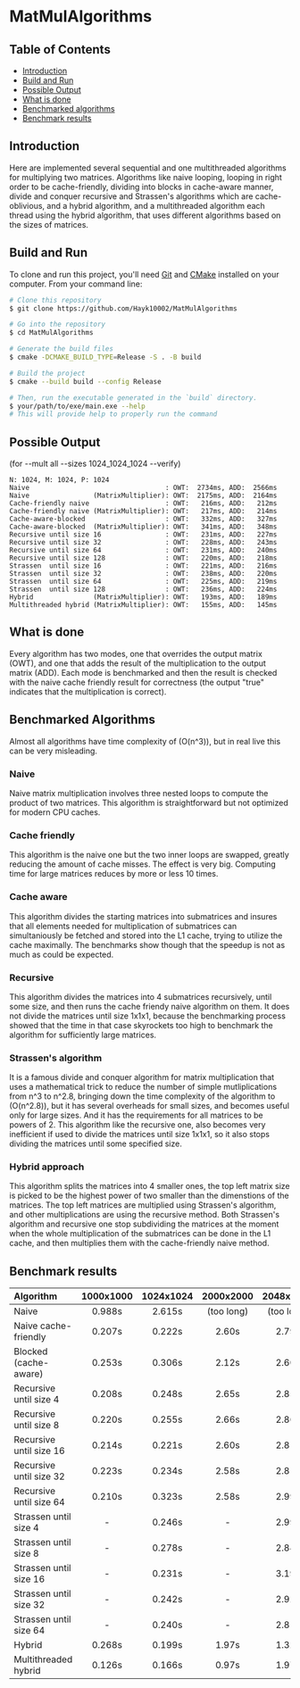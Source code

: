 # MatMulAlgorithms

## Table of Contents
- [Introduction](#introduction)
- [Build and Run](#build-and-run)
- [Possible Output](#possible-output)
- [What is done](#what-is-done)
- [Benchmarked algorithms](#benchmarked-algorithms)
- [Benchmark results](#benchmark-results)

## Introduction
Here are implemented several sequential and one multithreaded algorithms for multiplying two matrices. Algorithms like naive looping, looping in right order to be cache-friendly, dividing into blocks in cache-aware manner, divide and conquer recursive and Strassen's algorithms which are cache-oblivious, and a hybrid algorithm, and a multithreaded algorithm each thread using the hybrid algorithm, that uses different algorithms based on the sizes of matrices. 

## Build and Run
To clone and run this project, you'll need [Git](https://git-scm.com) and [CMake](https://cmake.org/) installed on your computer. From your command line:

```bash
# Clone this repository
$ git clone https://github.com/Hayk10002/MatMulAlgorithms

# Go into the repository
$ cd MatMulAlgorithms

# Generate the build files
$ cmake -DCMAKE_BUILD_TYPE=Release -S . -B build

# Build the project
$ cmake --build build --config Release

# Then, run the executable generated in the `build` directory.
$ your/path/to/exe/main.exe --help
# This will provide help to properly run the command
```

## Possible Output
(for --mult all --sizes 1024_1024_1024 --verify)

```
N: 1024, M: 1024, P: 1024
Naive                                  : OWT:  2734ms, ADD:  2566ms
Naive                (MatrixMultiplier): OWT:  2175ms, ADD:  2164ms
Cache-friendly naive                   : OWT:   216ms, ADD:   212ms
Cache-friendly naive (MatrixMultiplier): OWT:   217ms, ADD:   214ms
Cache-aware-blocked                    : OWT:   332ms, ADD:   327ms
Cache-aware-blocked  (MatrixMultiplier): OWT:   341ms, ADD:   348ms
Recursive until size 16                : OWT:   231ms, ADD:   227ms
Recursive until size 32                : OWT:   228ms, ADD:   243ms
Recursive until size 64                : OWT:   231ms, ADD:   240ms
Recursive until size 128               : OWT:   220ms, ADD:   218ms
Strassen  until size 16                : OWT:   221ms, ADD:   216ms
Strassen  until size 32                : OWT:   238ms, ADD:   220ms
Strassen  until size 64                : OWT:   225ms, ADD:   219ms
Strassen  until size 128               : OWT:   236ms, ADD:   224ms
Hybrid               (MatrixMultiplier): OWT:   193ms, ADD:   189ms
Multithreaded hybrid (MatrixMultiplier): OWT:   155ms, ADD:   145ms
```

## What is done

Every algorithm has two modes, one that overrides the output matrix (OWT), and one that adds the result of the multiplication to the output matrix (ADD). Each mode is benchmarked and then the result is checked with the naive cache friendly result for correctness (the output "true" indicates that the multiplication is correct).

## Benchmarked Algorithms

Almost all algorithms have time complexity of \(O(n^3)\), but in real live this can be very misleading.

### Naive

Naive matrix multiplication involves three nested loops to compute the product of two matrices. This algorithm is straightforward but not optimized for modern CPU caches.

### Cache friendly

This algorithm is the naive one but the two inner loops are swapped, greatly reducing the amount of cache misses.
The effect is very big. Computing time for large matrices reduces by more or less 10 times.  

### Cache aware

This algorithm divides the starting matrices into submatrices and insures that all elements needed for multiplication of submatrices can simultaniously be fetched and stored into the L1 cache, trying to utilize the cache maximally. 
The benchmarks show though that the speedup is not as much as could be expected.

### Recursive

This algorithm divides the matrices into 4 submatrices recursively, until some size, and then runs the cache friendy naive algorithm on them. It does not divide the matrices until size 1x1x1, because the benchmarking process showed that the time in that case skyrockets too high to benchmark the algorithm for sufficiently large matrices.

### Strassen's algorithm

It is a famous divide and conquer algorithm for matrix multiplication that uses a mathematical trick to reduce the number of simple mutliplications from n^3 to n^2.8, bringing down the time complexity of the algorithm to \(O(n^2.8)\), but it has several overheads for small sizes, and becomes useful only for large sizes. And it has the requirements for all matrices to be powers of 2.
This algorithm like the recursive one, also becomes very inefficient if used to divide the matrices until size 1x1x1, so it also stops dividing the matrices until some specified size.

### Hybrid approach

This algorithm splits the matrices into 4 smaller ones, the top left matrix size is picked to be the highest power of two smaller than the dimenstions of the matrices. The top left matrices are multiplied using Strassen's algorithm, and other multiplications are using the recursive method. Both Strassen's algorithm and recursive one stop subdividing the matrices at the moment when the whole multiplication of the submatrices can be done in the L1 cache, and then multiplies them with the cache-friendly naive method. 

## Benchmark results

| Algorithm | 1000x1000 | 1024x1024 | 2000x2000 | 2048x2048 | 3000x3000 |
| :-------- | :-------: | :-------: | :-------: | :-------: | :-------: |
| Naive                     | 0.988s | 2.615s | (too long) | (too long) | (too long) |
| Naive cache-friendly      | 0.207s | 0.222s | 2.60s | 2.79s | 8.42s |
| Blocked (cache-aware)     | 0.253s | 0.306s | 2.12s | 2.60s | 7.20s |
| Recursive until size 4    | 0.208s | 0.248s | 2.65s | 2.85s | 8.61s |
| Recursive until size 8    | 0.220s | 0.255s | 2.66s | 2.86s | 8.59s |
| Recursive until size 16   | 0.214s | 0.221s | 2.60s | 2.81s | 9.15s |
| Recursive until size 32   | 0.223s | 0.234s | 2.58s | 2.81s |21.91s |
| Recursive until size 64   | 0.210s | 0.323s | 2.58s | 2.99s | 8.63s |
| Strassen until size 4     | -      | 0.246s | -     | 2.99s | -     |
| Strassen until size 8     | -      | 0.278s | -     | 2.84s | -     |
| Strassen until size 16    | -      | 0.231s | -     | 3.19s | -     |
| Strassen until size 32    | -      | 0.242s | -     | 2.92s | -     |
| Strassen until size 64    | -      | 0.240s | -     | 2.81s | -     |
| Hybrid                    | 0.268s | 0.199s | 1.97s | 1.32s | 6.67s |
| Multithreaded hybrid      | 0.126s | 0.166s | 0.97s | 1.97s | 3.30s |
